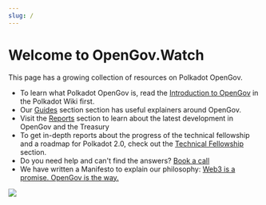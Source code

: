 ```yaml
---
slug: /
---
```

# Welcome to OpenGov.Watch

This page has a growing collection of resources on Polkadot OpenGov.

- To learn what Polkadot OpenGov is, read the [Introduction to OpenGov](https://wiki.polkadot.network/docs/learn-polkadot-opengov) in the Polkadot Wiki first.
- Our [Guides](guides) section section has useful explainers around OpenGov.
- Visit the [Reports](reports) section to learn about the latest development in OpenGov and the Treasury
- To get in-depth reports about the progress of the technical fellowship and a roadmap for Polkadot 2.0, check out the [Technical Fellowship](technical-fellowship) section.
- Do you need help and can't find the answers? [Book a call](booking)
- We have written a Manifesto to explain our philosophy: [Web3 is a promise. OpenGov is the way.](/blog/web3-is-a-promise-opengov-is-the-way)



![](/img/DF-badge-white2.png)


